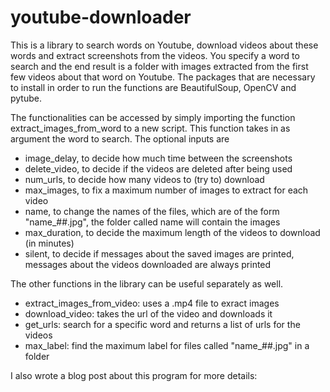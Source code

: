 # youtube-downloader
This is a library to search words on Youtube, download videos about these words and extract screenshots from the videos. You specify a word to search and the end result is a folder with images extracted from the first few videos about that word on Youtube. The packages that are necessary to install in order to run the functions are BeautifulSoup, OpenCV and pytube. 

The functionalities can be accessed by simply importing the function extract_images_from_word to a new script. This function takes in as argument the word to search. The optional inputs are
- image_delay, to decide how much time between the screenshots
- delete_video, to decide if the videos are deleted after being used
- num_urls, to decide how many videos to (try to) download
- max_images, to fix a maximum number of images to extract for each video
- name, to change the names of the files, which are of the form "name_##.jpg", the folder called name will contain the images
- max_duration, to decide the maximum length of the videos to download (in minutes)
- silent, to decide if messages about the saved images are printed, messages about the videos downloaded are always printed

The other functions in the library can be useful separately as well.
- extract_images_from_video: uses a .mp4 file to exract images
- download_video: takes the url of the video and downloads it
- get_urls: search for a specific word and returns a list of urls for the videos
- max_label: find the maximum label for files called "name_##.jpg" in a folder

I also wrote a blog post about this program for more details: 


